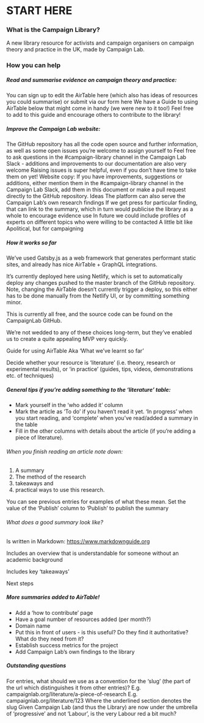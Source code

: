 # START HERE

### What is the Campaign Library?
A new library resource for activists and campaign organisers on campaign theory and practice in the UK, made by Campaign Lab.

### How you can help

##### Read and summarise evidence on campaign theory and practice:
You can sign up to edit the AirTable here (which also has ideas of resources you could summarise) or submit via our form here
We have a Guide to using AirTable below that might come in handy (we were new to it too!)
Feel free to add to this guide and encourage others to contribute to the library!

##### Improve the Campaign Lab website:
The GitHub repository has all the code open source and further information, as well as some open issues you’re welcome to assign yourself to
Feel free to ask questions in the #campaign-library channel in the Campaign Lab Slack - additions and improvements to our documentation are also very welcome
Raising issues is super helpful, even if you don’t have time to take them on yet!
Website copy:
If you have improvements, suggestions or additions, either mention them in the #campaign-library channel in the Campaign Lab Slack, add them in this document or make a pull request directly to the GitHub repository.
Ideas
The platform can also serve the Campaign Lab’s own research findings
If we get press for particular finding, that can link to the summary, which in turn would publicise the library as a whole to encourage evidence use
In future we could include profiles of experts on different topics who were willing to be contacted
A little bit like Apolitical, but for campaigning

##### How it works so far

We’ve used Gatsby.js as a web framework that generates performant static sites, and already has nice AirTable + GraphQL integrations.

It’s currently deployed here using Netlify, which is set to automatically deploy any changes pushed to the master branch of the GitHub repository. Note, changing the AirTable doesn’t currently trigger a deploy, so this either has to be done manually from the Netlify UI, or by committing something minor.

This is currently all free, and the source code can be found on the CampaignLab GitHub.

We’re not wedded to any of these choices long-term, but they’ve enabled us to create a quite appealing MVP very quickly.

Guide for using AirTable
Aka ‘What we’ve learnt so far’

Decide whether your resource is ‘literature’ (i.e. theory, research or experimental results), or ‘in practice’ (guides, tips, videos, demonstrations etc. of techniques)

##### General tips if you’re adding something to the ‘literature’ table:
* Mark yourself in the ‘who added it’ column
* Mark the article as ‘To do’ if you haven’t read it yet. ‘In progress’ when you start reading, and ‘complete’ when you’ve read/added a summary in the table
* Fill in the other columns with details about the article (if you’re adding a piece of literature).

###### When you finish reading an article note down:
1. A summary  
2. The method of the research
3. takeaways and
4. practical ways to use this research.

You can see previous entries for examples of what these mean.
Set the value of the ‘Publish’ column to ‘Publish’ to publish the summary

###### What does a good summary look like?
Is written in Markdown: https://www.markdownguide.org

Includes an overview that is understandable for someone without an academic background

Includes key ‘takeaways’

Next steps

##### More summaries added to AirTable!
* Add a ‘how to contribute’ page
* Have a goal number of resources added (per month?)
* Domain name
* Put this in front of users - is this useful? Do they find it authoritative? What do they need from it?
* Establish success metrics for the project
* Add Campaign Lab’s own findings to the library

##### Outstanding questions

For entries, what should we use as a convention for the ‘slug’ (the part of the url which distinguishes it from other entries)?
E.g. campaignlab.org/literature/a-piece-of-research
E.g. campaignlab.org/literature/123
Where the underlined section denotes the slug
Given Campaign Lab (and thus the Library) are now under the umbrella of ‘progressive’ and not ‘Labour’, is the very Labour red a bit much?
